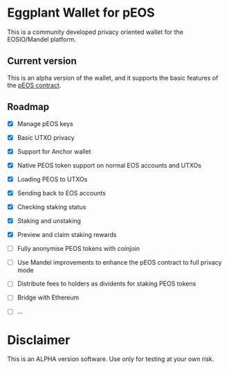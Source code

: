 # Eggplant Wallet for pEOS 

This is a community developed privacy oriented wallet for the EOSIO/Mandel platform. 

## Current version

This is an alpha version of the wallet, and it supports the basic features of the [pEOS contract](https://peos.one). 

## Roadmap

- [x] Manage pEOS keys
- [x] Basic UTXO privacy
- [x] Support for Anchor wallet
- [x] Native PEOS token support on normal EOS accounts and UTXOs
- [x] Loading PEOS to UTXOs
- [x] Sending back to EOS accounts
- [x] Checking staking status
- [x] Staking and unstaking
- [x] Preview and claim staking rewards
- [ ] Fully anonymise PEOS tokens with coinjoin
- [ ] Use Mandel improvements to enhance the pEOS contract to full privacy mode
- [ ] Distribute fees to holders as dividents for staking PEOS tokens
- [ ] Bridge with Ethereum
- [ ] ...



# Disclaimer

This is an ALPHA version software. Use only for testing at your own risk. 

